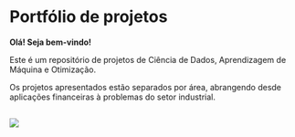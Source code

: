 # Portfólio de projetos

**Olá! Seja bem-vindo!**

Este é um repositório de projetos de Ciência de Dados, Aprendizagem de Máquina e Otimização.

Os projetos apresentados estão separados por área, abrangendo desde aplicações financeiras à problemas do setor industrial.

##

<div>
  <a href="https://www.linkedin.com/in/anderson-ervino-schwertner" target="_blank"><img src="https://img.shields.io/badge/-LinkedIn-%230077B5?style=for-the-badge&logo=linkedin&logoColor=white" target="_blank"></a>
</div>
